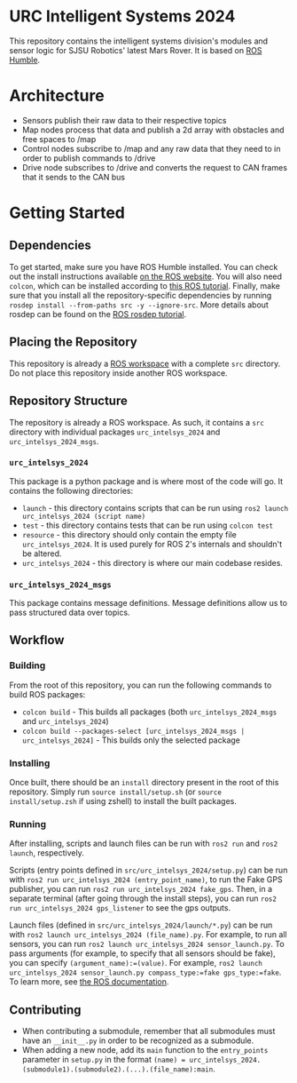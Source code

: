 # URC Intelligent Systems 2024

This repository contains the intelligent systems division's modules and sensor logic for SJSU Robotics' latest Mars Rover. It is based on [ROS Humble](https://docs.ros.org/en/humble/index.html).

# Architecture

- Sensors publish their raw data to their respective topics
- Map nodes process that data and publish a 2d array with obstacles and free spaces to /map
- Control nodes subscribe to /map and any raw data that they need to in order to publish commands to /drive
- Drive node subscribes to /drive and converts the request to CAN frames that it sends to the CAN bus

# Getting Started

## Dependencies

To get started, make sure you have ROS Humble installed. You can check out the install instructions available [on the ROS website](https://docs.ros.org/en/humble/Installation.html). You will also need `colcon`, which can be installed according to [this ROS tutorial](https://docs.ros.org/en/humble/Tutorials/Beginner-Client-Libraries/Colcon-Tutorial.html). Finally, make sure that you install all the repository-specific dependencies by running `rosdep install --from-paths src -y --ignore-src`. More details about rosdep can be found on the [ROS rosdep tutorial](https://docs.ros.org/en/humble/Tutorials/Intermediate/Rosdep.html).

## Placing the Repository

This repository is already a [ROS workspace](https://docs.ros.org/en/humble/Tutorials/Beginner-Client-Libraries/Creating-A-Workspace/Creating-A-Workspace.html) with a complete `src` directory. Do not place this repository inside another ROS workspace.

## Repository Structure

The repository is already a ROS workspace. As such, it contains a `src` directory with individual packages `urc_intelsys_2024` and `urc_intelsys_2024_msgs`.

### `urc_intelsys_2024`

This package is a python package and is where most of the code will go. It contains the following directories:

- `launch` - this directory contains scripts that can be run using `ros2 launch urc_intelsys_2024 (script name)`
- `test` - this directory contains tests that can be run using `colcon test`
- `resource` - this directory should only contain the empty file `urc_intelsys_2024`. It is used purely for ROS 2's internals and shouldn't be altered.
- `urc_intelsys_2024` - this directory is where our main codebase resides.

### `urc_intelsys_2024_msgs`

This package contains message definitions. Message definitions allow us to pass structured data over topics.

## Workflow

### Building

From the root of this repository, you can run the following commands to build ROS packages:

- `colcon build` - This builds all packages (both `urc_intelsys_2024_msgs` and `urc_intelsys_2024`)
- `colcon build --packages-select [urc_intelsys_2024_msgs | urc_intelsys_2024]` - This builds only the selected package

### Installing

Once built, there should be an `install` directory present in the root of this repository. Simply run `source install/setup.sh` (or `source install/setup.zsh` if using zshell) to install the built packages.

### Running

After installing, scripts and launch files can be run with `ros2 run` and `ros2 launch`, respectively.

Scripts (entry points defined in `src/urc_intelsys_2024/setup.py`) can be run with `ros2 run urc_intelsys_2024 (entry_point_name)`, to run the Fake GPS publisher, you can run `ros2 run urc_intelsys_2024 fake_gps`. Then, in a separate terminal (after going through the install steps), you can run `ros2 run urc_intelsys_2024 gps_listener` to see the gps outputs.

Launch files (defined in `src/urc_intelsys_2024/launch/*.py`) can be run with `ros2 launch urc_intelsys_2024 (file_name).py`. For example, to run all sensors, you can run `ros2 launch urc_intelsys_2024 sensor_launch.py`. To pass arguments (for example, to specify that all sensors should be fake), you can specify `(argument_name):=(value)`. For example, `ros2 launch urc_intelsys_2024 sensor_launch.py compass_type:=fake gps_type:=fake`. To learn more, see [the ROS documentation](https://docs.ros.org/en/humble/Tutorials/Intermediate/Launch/Creating-Launch-Files.html).

## Contributing

- When contributing a submodule, remember that all submodules must have an `__init__.py` in order to be recognized as a submodule.
- When adding a new node, add its `main` function to the `entry_points` parameter in `setup.py` in the format `(name) = urc_intelsys_2024.(submodule1).(submodule2).(...).(file_name):main`.

